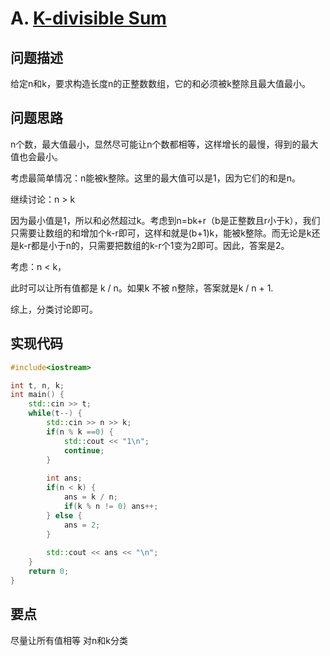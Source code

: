 # A. [K-divisible Sum](https://codeforces.com/problemset/problem/1476/A)

## 问题描述

给定n和k，要求构造长度n的正整数数组，它的和必须被k整除且最大值最小。



## 问题思路

n个数，最大值最小，显然尽可能让n个数都相等，这样增长的最慢，得到的最大值也会最小。



考虑最简单情况：n能被k整除。这里的最大值可以是1，因为它们的和是n。



继续讨论：n > k

因为最小值是1，所以和必然超过k。考虑到n=bk+r（b是正整数且r小于k），我们只需要让数组的和增加个k-r即可，这样和就是(b+1)k，能被k整除。而无论是k还是k-r都是小于n的，只需要把数组的k-r个1变为2即可。因此，答案是2。



考虑：n < k，

此时可以让所有值都是 k / n。如果k 不被 n整除，答案就是k / n + 1.



综上，分类讨论即可。

## 实现代码

```c++
#include<iostream>

int t, n, k;
int main() {
	std::cin >> t;
	while(t--) {
		std::cin >> n >> k;
		if(n % k ==0) {
			std::cout << "1\n";
			continue;
		}
		
		int ans;
		if(n < k) {
			ans = k / n; 
			if(k % n != 0) ans++;
		} else {
			ans = 2;
		}
		
		std::cout << ans << "\n";
	}
	return 0;
} 
```



## 要点

尽量让所有值相等 对n和k分类